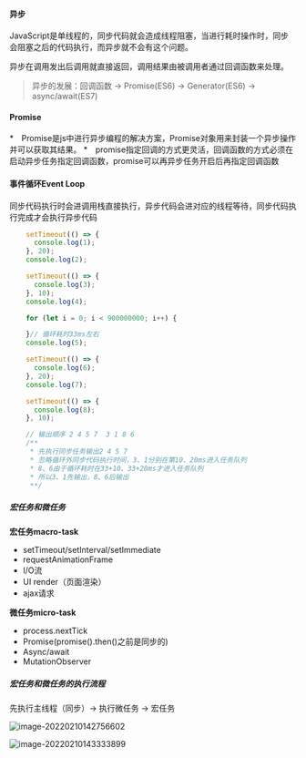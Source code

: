 #### 异步

JavaScript是单线程的，同步代码就会造成线程阻塞，当进行耗时操作时，同步会阻塞之后的代码执行，而异步就不会有这个问题。

异步在调用发出后调用就直接返回，调用结果由被调用者通过回调函数来处理。

>  异步的发展：回调函数 -> Promise(ES6) -> Generator(ES6) -> async/await(ES7)

#### Promise

*　Promise是js中进行异步编程的解决方案，Promise对象用来封装一个异步操作并可以获取其结果。
*　promise指定回调的方式更灵活，回调函数的方式必须在启动异步任务指定回调函数，promise可以再异步任务开启后再指定回调函数



#### 事件循环Event Loop

同步代码执行时会进调用栈直接执行，异步代码会进对应的线程等待，同步代码执行完成才会执行异步代码

```javascript
    setTimeout(() => {
      console.log(1);
    }, 20);
    console.log(2);

    setTimeout(() => {
      console.log(3);
    }, 10);
    console.log(4);

    for (let i = 0; i < 900000000; i++) {

    }// 循环耗时33ms左右
    console.log(5);

    setTimeout(() => {
      console.log(6);
    }, 20);
    console.log(7);

    setTimeout(() => {
      console.log(8);
    }, 10);

    // 输出顺序 2 4 5 7  3 1 8 6
    /**
     * 先执行同步任务输出2 4 5 7
     * 忽略循环外同步代码执行时间，3、1分别在第10、20ms进入任务队列
     * 8、6由于循环耗时在33+10、33+20ms才进入任务队列
     * 所以3、1先输出，8、6后输出
     **/

```



##### 宏任务和微任务

__宏任务macro-task__

* setTimeout/setInterval/setImmediate
* requestAnimationFrame
* I/O流
* UI render（页面渲染）
* ajax请求

__微任务micro-task__

* process.nextTick
* Promise(promise().then()之前是同步的)
* Async/await
* MutationObserver

##### 宏任务和微任务的执行流程

先执行主线程（同步）-> 执行微任务 -> 宏任务

![image-20220210142756602](/image-20220210142756602.png)

![image-20220210143333899](/image-20220210143333899.png)